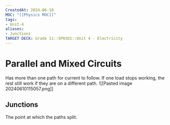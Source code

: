 ```yaml
---
CreatedAt: 2024-06-10
MOC: "[[Physics MOC]]"
tags:
- Unit-4
aliases:
- Junctions
TARGET DECK: Grade 11::SPH3U1::Unit 4 - Electricity
---
```


# Parallel and Mixed Circuits
Has more than one path for current to follow. If one load stops working, the rest still work if they are on a different path.
![[Pasted image 20240610115057.png]]
<!--ID: 1718124839353-->


## Junctions
The point at which the paths split.

